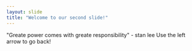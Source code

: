 ```yaml
---
layout: slide
title: "Welcome to our second slide!"
---
```

"Greate power comes with greate responsibility" - stan lee
Use the left arrow to go back!
